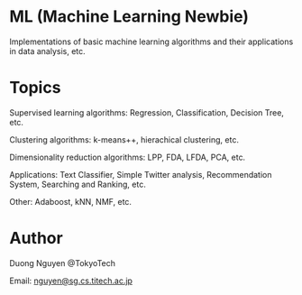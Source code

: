 ML (Machine Learning Newbie) 
==

Implementations of basic machine learning algorithms and their applications in data analysis, etc.

Topics
==

Supervised learning algorithms: Regression, Classification, Decision Tree, etc.

Clustering algorithms: k-means++, hierachical clustering, etc. 

Dimensionality reduction algorithms: LPP, FDA, LFDA, PCA, etc.

Applications: Text Classifier, Simple Twitter analysis, Recommendation System, Searching and Ranking, etc.

Other: Adaboost, kNN, NMF, etc.

Author
==

Duong Nguyen @TokyoTech

Email: nguyen@sg.cs.titech.ac.jp

